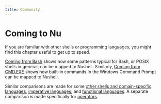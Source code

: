 ```yaml
---
title: Community
---
```


# Coming to Nu

If you are familiar with other shells or programming languages, you might find this chapter useful to get up to speed.

[Coming from Bash](coming_from_bash.md) shows how some patterns typical for Bash, or POSIX shells in general, can be mapped to Nushell.
Similarly, [Coming from CMD.EXE](coming_from_cmd.md) shows how built-in commands in the Windows Command Prompt can be mapped to Nushell.

Similar comparisons are made for some [other shells and domain-specific languages](nushell_map.md), [imperative languages](nushell_map_imperative.md), and [functional languages](nushell_map_functional.md).
A separate comparison is made specifically for [operators](nushell_operator_map.md).
